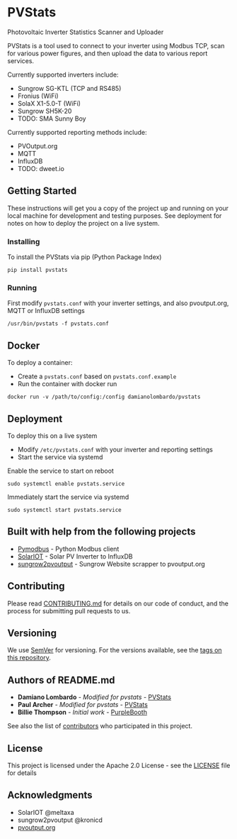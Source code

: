 # PVStats

Photovoltaic Inverter Statistics Scanner and Uploader

PVStats is a tool used to connect to your inverter using Modbus TCP,
scan for various power figures, and then upload the data to various report services.

Currently supported inverters include:
* Sungrow SG-KTL (TCP and RS485)
* Fronius (WiFi)
* SolaX X1-5.0-T (WiFi)
* Sungrow SH5K-20
* TODO: SMA Sunny Boy

Currently supported reporting methods include:
* PVOutput.org
* MQTT
* InfluxDB
* TODO: dweet.io

## Getting Started

These instructions will get you a copy of the project up and running on your local machine for development and testing purposes. See deployment for notes on how to deploy the project on a live system.

### Installing

To install the PVStats via pip (Python Package Index)

```
pip install pvstats
```

### Running

First modify `pvstats.conf` with your inverter settings, and also pvoutput.org, MQTT or InfluxDB settings

```
/usr/bin/pvstats -f pvstats.conf
```
## Docker

To deploy a container:
* Create a `pvstats.conf` based on `pvstats.conf.example`
* Run the container with docker run

```
docker run -v /path/to/config:/config damianolombardo/pvstats
```

## Deployment

To deploy this on a live system
* Modify `/etc/pvstats.conf` with your inverter and reporting settings
* Start the service via systemd

Enable the service to start on reboot
```
sudo systemctl enable pvstats.service
```

Immediately  start the service via systemd
```
sudo systemctl start pvstats.service
```

## Built with help from the following projects

* [Pymodbus](https://github.com/riptideio/pymodbus/) - Python Modbus client
* [SolarIOT](https://github.com/meltaxa/solariot/) - Solar PV Inverter to InfluxDB
* [sungrow2pvoutput](https://github.com/kronicd/sungrow2pvoutput) - Sungrow Website scrapper to pvoutput.org

## Contributing

Please read [CONTRIBUTING.md](https://github.com/damianolombardo/pvstats/CONTRIBUTING.md) for details on our code of conduct, and the process for submitting pull requests to us.

## Versioning

We use [SemVer](http://semver.org/) for versioning. For the versions available, see the [tags on this repository](https://github.com/damianolombardo/pvstats).

## Authors of README.md

* **Damiano Lombardo** - *Modified for pvstats* - [PVStats](https://github.com/damianolombardo/pvstats)
* **Paul Archer** - *Modified for pvstats* - [PVStats](https://github.com/ptarcher/pvstats)
* **Billie Thompson** - *Initial work* - [PurpleBooth](https://github.com/PurpleBooth)

See also the list of [contributors](https://github.com/damianolombardo/pvstats/contributors) who participated in this project.

## License

This project is licensed under the Apache 2.0 License - see the [LICENSE](LICENSE) file for details

## Acknowledgments

* SolarIOT @meltaxa
* sungrow2pvoutput @kronicd
* [pvoutput.org](https://pvoutput.org)
